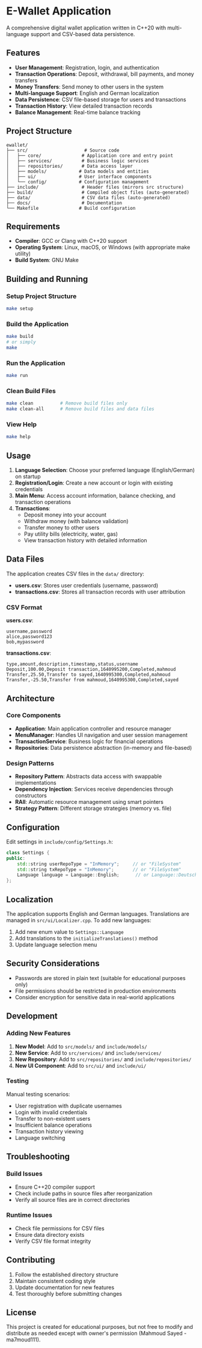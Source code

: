 # E-Wallet Application

A comprehensive digital wallet application written in C++20 with multi-language support and CSV-based data persistence.

## Features

- **User Management**: Registration, login, and authentication
- **Transaction Operations**: Deposit, withdrawal, bill payments, and money transfers
- **Money Transfers**: Send money to other users in the system
- **Multi-language Support**: English and German localization
- **Data Persistence**: CSV file-based storage for users and transactions
- **Transaction History**: View detailed transaction records
- **Balance Management**: Real-time balance tracking

## Project Structure

```
ewallet/
├── src/                     # Source code
│   ├── core/               # Application core and entry point
│   ├── services/           # Business logic services
│   ├── repositories/       # Data access layer
│   ├── models/            # Data models and entities
│   ├── ui/                # User interface components
│   └── config/            # Configuration management
├── include/                # Header files (mirrors src structure)
├── build/                  # Compiled object files (auto-generated)
├── data/                   # CSV data files (auto-generated)
├── docs/                   # Documentation
└── Makefile               # Build configuration
```

## Requirements

- **Compiler**: GCC or Clang with C++20 support
- **Operating System**: Linux, macOS, or Windows (with appropriate make utility)
- **Build System**: GNU Make

## Building and Running

### Setup Project Structure
```bash
make setup
```

### Build the Application
```bash
make build
# or simply
make
```

### Run the Application
```bash
make run
```

### Clean Build Files
```bash
make clean          # Remove build files only
make clean-all      # Remove build files and data files
```

### View Help
```bash
make help
```

## Usage

1. **Language Selection**: Choose your preferred language (English/German) on startup
2. **Registration/Login**: Create a new account or login with existing credentials
3. **Main Menu**: Access account information, balance checking, and transaction operations
4. **Transactions**: 
   - Deposit money into your account
   - Withdraw money (with balance validation)
   - Transfer money to other users
   - Pay utility bills (electricity, water, gas)
   - View transaction history with detailed information

## Data Files

The application creates CSV files in the `data/` directory:

- **users.csv**: Stores user credentials (username, password)
- **transactions.csv**: Stores all transaction records with user attribution

### CSV Format

**users.csv**:
```
username,password
alice,password123
bob,mypassword
```

**transactions.csv**:
```
type,amount,description,timestamp,status,username
Deposit,100.00,Deposit transaction,1640995200,Completed,mahmoud
Transfer,25.50,Transfer to sayed,1640995300,Completed,mahmoud
Transfer,-25.50,Transfer from mahmoud,1640995300,Completed,sayed
```

## Architecture

### Core Components

- **Application**: Main application controller and resource manager
- **MenuManager**: Handles UI navigation and user session management
- **TransactionService**: Business logic for financial operations
- **Repositories**: Data persistence abstraction (in-memory and file-based)

### Design Patterns

- **Repository Pattern**: Abstracts data access with swappable implementations
- **Dependency Injection**: Services receive dependencies through constructors
- **RAII**: Automatic resource management using smart pointers
- **Strategy Pattern**: Different storage strategies (memory vs. file)

## Configuration

Edit settings in `include/config/Settings.h`:

```cpp
class Settings {
public:
    std::string userRepoType = "InMemory";     // or "FileSystem"
    std::string txRepoType = "InMemory";       // or "FileSystem"
    Language language = Language::English;      // or Language::Deutsch
};
```

## Localization

The application supports English and German languages. Translations are managed in `src/ui/Localizer.cpp`. To add new languages:

1. Add new enum value to `Settings::Language`
2. Add translations to the `initializeTranslations()` method
3. Update language selection menu

## Security Considerations

- Passwords are stored in plain text (suitable for educational purposes only)
- File permissions should be restricted in production environments
- Consider encryption for sensitive data in real-world applications

## Development

### Adding New Features

1. **New Model**: Add to `src/models/` and `include/models/`
2. **New Service**: Add to `src/services/` and `include/services/`
3. **New Repository**: Add to `src/repositories/` and `include/repositories/`
4. **New UI Component**: Add to `src/ui/` and `include/ui/`

### Testing

Manual testing scenarios:
- User registration with duplicate usernames
- Login with invalid credentials
- Transfer to non-existent users
- Insufficient balance operations
- Transaction history viewing
- Language switching

## Troubleshooting

### Build Issues
- Ensure C++20 compiler support
- Check include paths in source files after reorganization
- Verify all source files are in correct directories

### Runtime Issues
- Check file permissions for CSV files
- Ensure data directory exists
- Verify CSV file format integrity

## Contributing

1. Follow the established directory structure
2. Maintain consistent coding style
3. Update documentation for new features
4. Test thoroughly before submitting changes

## License

This project is created for educational purposes, but not free to modify and distribute as needed except with owner's permission (Mahmoud Sayed - ma7moud111).


